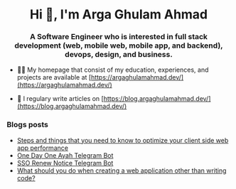 <h1 align="center">Hi 👋, I'm Arga Ghulam Ahmad</h1>
<h3 align="center">A Software Engineer who is interested in full stack development (web, mobile web, mobile app, and backend), devops, design, and business.</h3>

- 👨‍💻 My homepage that consist of my education, experiences, and projects are available at [https://argaghulamahmad.dev/](https://argaghulamahmad.dev/)

- 📝 I regulary write articles on [https://blog.argaghulamahmad.dev/](https://blog.argaghulamahmad.dev/)

### Blogs posts
<!-- BLOG-POST-LIST:START -->
- [Steps and things that you need to know to optimize your client side web app performance](https://blog.argaghulamahmad.dev/steps-and-things-that-needed-to-know-to-optimize-your-client-side-web-app-performance/)
- [One Day One Ayah Telegram Bot](https://blog.argaghulamahmad.dev/one-day-one-ayah-telegram-bot/)
- [SSO Renew Notice Telegram Bot](https://blog.argaghulamahmad.dev/sso-renew-notice-telegram-bot/)
- [What should you do when creating a web application other than writing code?](https://blog.argaghulamahmad.dev/what-should-you-do-when-creating-a-web-application-other-than-writing-code/)
<!-- BLOG-POST-LIST:END -->
